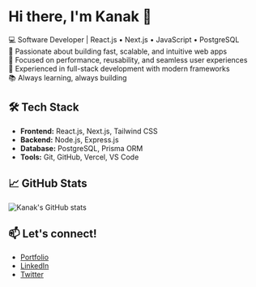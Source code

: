 # Hi there, I'm Kanak 👋

💻 Software Developer | React.js • Next.js • JavaScript • PostgreSQL  
🚀 Passionate about building fast, scalable, and intuitive web apps  
🎯 Focused on performance, reusability, and seamless user experiences  
🔧 Experienced in full-stack development with modern frameworks  
📚 Always learning, always building  

## 🛠️ Tech Stack
- **Frontend:** React.js, Next.js, Tailwind CSS
- **Backend:** Node.js, Express.js
- **Database:** PostgreSQL, Prisma ORM
- **Tools:** Git, GitHub, Vercel, VS Code

## 📈 GitHub Stats
![Kanak's GitHub stats](https://github-readme-stats.vercel.app/api?username=kanakacharjee&show_icons=true&theme=tokyonight)

## 📫 Let's connect!
- [Portfolio](https://your-portfolio-link.com)
- [LinkedIn](https://linkedin.com/in/yourusername)
- [Twitter](https://twitter.com/yourusername)
